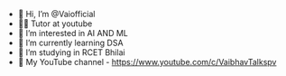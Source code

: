 - 👋 Hi, I’m @Vaiofficial
- 👩‍💻 Tutor at youtube
- 👀 I’m interested in AI AND ML
- 🌱 I’m currently learning DSA
- 💞️ I’m studying in RCET Bhilai
- 🎥 My YouTube channel - https://www.youtube.com/c/VaibhavTalkspv

<!---
Vaiofficial/Vaiofficial is a ✨ special ✨ repository because its `README.md` (this file) appears on your GitHub profile.
You can click the Preview link to take a look at your changes.
--->
